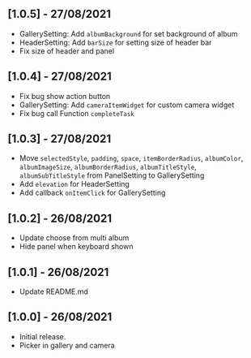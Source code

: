 ## [1.0.5] - 27/08/2021
* GallerySetting: Add `albumBackground` for set background of album
* HeaderSetting:  Add `barSize` for setting size of header bar
* Fix size of header and panel

## [1.0.4] - 27/08/2021
* Fix bug show action button
* GallerySetting: Add `cameraItemWidget` for custom camera widget
* Fix bug call Function `completeTask`

## [1.0.3] - 27/08/2021

* Move `selectedStyle`, `padding`, `space`, `itemBorderRadius`, `albumColor`, `albumImageSize`, `albumBorderRadius`, `albumTitleStyle`, `albumSubTitleStyle` from PanelSetting to GallerySetting
* Add `elevation` for HeaderSetting
* Add callback `onItemClick` for GallerySetting

## [1.0.2] - 26/08/2021

* Update choose from multi album
* Hide panel when keyboard shown
 
## [1.0.1] - 26/08/2021

* Update README.md

## [1.0.0] - 26/08/2021

* Initial release.
* Picker in gallery and camera

